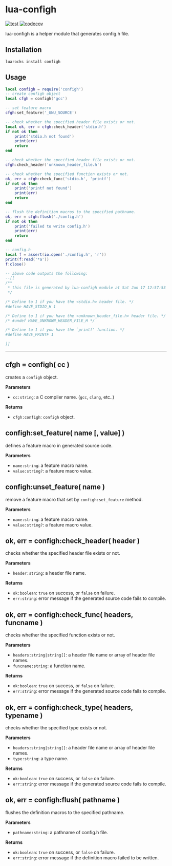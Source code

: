# lua-configh

[![test](https://github.com/mah0x211/lua-configh/actions/workflows/test.yml/badge.svg)](https://github.com/mah0x211/lua-configh/actions/workflows/test.yml)
[![codecov](https://codecov.io/gh/mah0x211/lua-configh/branch/master/graph/badge.svg)](https://codecov.io/gh/mah0x211/lua-configh)


lua-configh is a helper module that generates config.h file.


## Installation

```
luarocks install configh
```


## Usage


```lua
local configh = require('configh')
-- create configh object
local cfgh = configh('gcc')

-- set feature macro
cfgh:set_feature('_GNU_SOURCE')

-- check whether the specified header file exists or not.
local ok, err = cfgh:check_header('stdio.h')
if not ok then
    print('stdio.h not found')
    print(err)
    return
end

-- check whether the specified header file exists or not.
cfgh:check_header('unknown_header_file.h')

-- check whether the specified function exists or not.
ok, err = cfgh:check_func('stdio.h', 'printf')
if not ok then
    print('printf not found')
    print(err)
    return
end

-- flush the definition macros to the specified pathname.
ok, err = cfgh:flush('./config.h')
if not ok then
    print('failed to write config.h')
    print(err)
    return
end

-- config.h
local f = assert(io.open('./config.h', 'r'))
print(f:read('*a'))
f:close()

-- above code outputs the following:
--[[
/**
 * this file is generated by lua-configh module at Sat Jun 17 12:57:53 2023
 */

/* Define to 1 if you have the <stdio.h> header file. */
#define HAVE_STDIO_H 1

/* Define to 1 if you have the <unknown_header_file.h> header file. */
/* #undef HAVE_UNKNOWN_HEADER_FILE_H */

/* Define to 1 if you have the `printf' function. */
#define HAVE_PRINTF 1

]]
```

---

## cfgh = configh( cc )

creates a `configh` object.

**Parameters**

- `cc:string`: a C compiler name. (`gcc`, `clang`, etc..)

**Returns**

- `cfgh:configh`: `configh` object.


## configh:set_feature( name [, value] )

defines a feature macro in generated source code.

**Parameters**

- `name:string`: a feature macro name.
- `value:string?`: a feature macro value.


## configh:unset_feature( name )

remove a feature macro that set by `configh:set_feature` method.

**Parameters**

- `name:string`: a feature macro name.
- `value:string?`: a feature macro value.


## ok, err = configh:check_header( header )

checks whether the specified header file exists or not.

**Parameters**

- `header:string`: a header file name.

**Returns**

- `ok:boolean`: `true` on success, or `false` on failure.
- `err:string`: error message if the generated source code fails to compile.


## ok, err = configh:check_func( headers, funcname )

checks whether the specified function exists or not.

**Parameters**

- `headers:string|string[]`: a header file name or array of header file names.
- `funcname:string`: a function name.

**Returns**

- `ok:boolean`: `true` on success, or `false` on failure.
- `err:string`: error message if the generated source code fails to compile.


## ok, err = configh:check_type( headers, typename )

checks whether the specified type exists or not.

**Parameters**

- `headers:string|string[]`: a header file name or array of header file names.
- `type:string`: a type name.

**Returns**

- `ok:boolean`: `true` on success, or `false` on failure.
- `err:string`: error message if the generated source code fails to compile.


## ok, err = configh:flush( pathname )

flushes the definition macros to the specified pathname.

**Parameters**

- `pathname:string`: a pathname of config.h file.

**Returns**

- `ok:boolean`: `true` on success, or `false` on failure.
- `err:string`: error message if the definition macro failed to be written.

